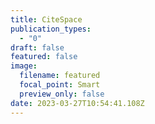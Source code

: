 ```yaml
---
title: CiteSpace
publication_types:
  - "0"
draft: false
featured: false
image:
  filename: featured
  focal_point: Smart
  preview_only: false
date: 2023-03-27T10:54:41.108Z
---
```

